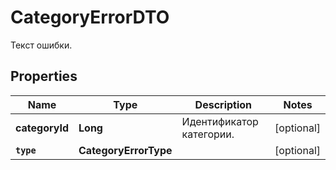 

# CategoryErrorDTO

Текст ошибки.

## Properties

Name | Type | Description | Notes
------------ | ------------- | ------------- | -------------
**categoryId** | **Long** | Идентификатор категории. |  [optional]
**`type`** | **CategoryErrorType** |  |  [optional]




